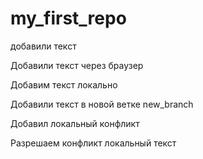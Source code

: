 ﻿# my_first_repo

добавили текст

Добавили текст через браузер

Добавим текст локально

Добавили текст в новой ветке new_branch

Добавил локальный конфликт

Разрешаем конфликт локальный текст

